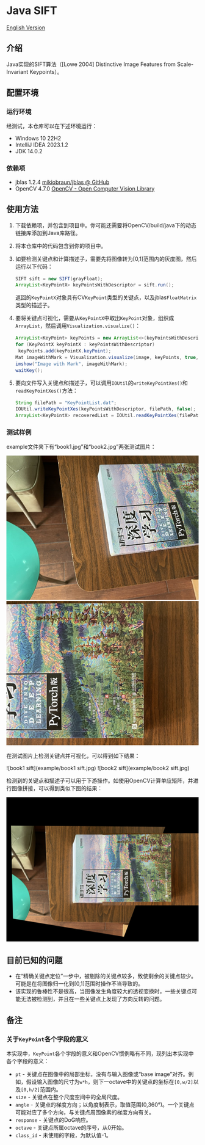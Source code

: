 # Java SIFT

[English Version](README.md) 

## 介绍

Java实现的SIFT算法（[Lowe 2004] Distinctive Image Features from Scale-Invariant Keypoints）。

## 配置环境

### 运行环境

经测试，本仓库可以在下述环境运行：

- Windows 10 22H2
- IntelliJ IDEA 2023.1.2
- JDK 14.0.2

### 依赖项

- jblas 1.2.4 [mikiobraun/jblas @ GitHub](https://jblas.org/)
- OpenCV 4.7.0 [OpenCV - Open Computer Vision Library](https://opencv.org/)

## 使用方法

1. 下载依赖项，并包含到项目中。你可能还需要将OpenCV/build/java下的动态链接库添加到Java库路径。

2. 将本仓库中的代码包含到你的项目中。

3. 如要检测关键点和计算描述子，需要先将图像转为[0,1]范围内的灰度图，然后运行以下代码：

   ```java
   SIFT sift = new SIFT(grayFloat);
   ArrayList<KeyPointX> keyPointsWithDescriptor = sift.run();
   ```

   返回的`KeyPointX`对象具有CV`KeyPoint`类型的关键点，以及jblas`FloatMatrix`类型的描述子。

4. 要将关键点可视化，需要从`KeyPointX`中取出`KeyPoint`对象，组织成`ArrayList`，然后调用`Visualization.visualize()`：

   ```java
   ArrayList<KeyPoint> keyPoints = new ArrayList<>(keyPointsWithDescriptor.size());
   for (KeyPointX keyPointX : keyPointsWithDescriptor)
   	keyPoints.add(keyPointX.keyPoint);
   Mat imageWithMark = Visualization.visualize(image, keyPoints, true, true);
   imshow("Image with Mark", imageWithMark);
   waitKey();
   ```

5. 要向文件写入关键点和描述子，可以调用`IOUtil`的`writeKeyPointXes()`和`readKeyPointXes()`方法：

   ```java
   String filePath = "KeyPointList.dat";
   IOUtil.writeKeyPointXes(keyPointsWithDescriptor, filePath, false);
   ArrayList<KeyPointX> recoveredList = IOUtil.readKeyPointXes(filePath);
   ```

### 测试样例

example文件夹下有“book1.jpg”和“book2.jpg”两张测试图片：

![book1](example/book1.jpg) ![book2](example/book2.jpg)

在测试图片上检测关键点并可视化，可以得到如下结果：

![book1 sift](example/book1 sift.jpg) ![book2 sift](example/book2 sift.jpg)

检测到的关键点和描述子可以用于下游操作。如使用OpenCV计算单应矩阵，并进行图像拼接，可以得到类似下图的结果：

![stitch](example/stitch.jpg)

## 目前已知的问题

- 在“精确关键点定位”一步中，被剔除的关键点较多，致使剩余的关键点较少。可能是在将图像归一化到[0,1]范围时操作不当导致的。
- 该实现的鲁棒性不是很高，当图像发生角度较大的透视变换时，一些关键点可能无法被检测到，并且在一些关键点上发现了方向反转的问题。

## 备注

### 关于`KeyPoint`各个字段的意义

本实现中，`KeyPoint`各个字段的意义和OpenCV惯例略有不同，现列出本实现中各个字段的意义：

- `pt` - 关键点在图像中的局部坐标，没有与输入图像或“base image”对齐。例如，假设输入图像的尺寸为`w*h`，则下一octave中的关键点的坐标在`[0,w/2]`以及`[0,h/2]`范围内。
- `size` - 关键点在整个尺度空间中的全局尺度。
- `angle` - 关键点的梯度方向；以角度制表示，取值范围(0,360°)。一个关键点可能对应了多个方向，与关键点周围像素的梯度方向有关。
- `response` - 关键点的DoG响应。
- `octave` - 关键点所属octave的序号，从0开始。
- `class_id` - 未使用的字段，为默认值-1。